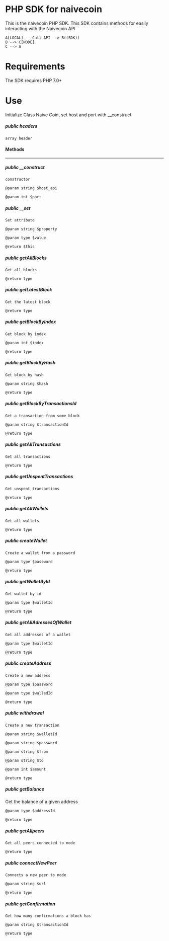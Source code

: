 # PHP SDK for naivecoin
This is the naivecoin PHP SDK. This SDK contains methods for easily interacting with the Naivecoin API
```
A[LOCAL] -- Call API --> B((SDK))
B --> C[NODE]
C --> A
```
# Requirements
The SDK requires PHP 7.0+

# Use

Initialize Class Naive Coin, set host and port with __construct


##### public headers

    array header



#### Methods

* * * * *

##### public __construct

    constructor

    @param string $host_api

    @param int $port

##### public __set

    Set attribute

    @param string $property

    @param type $value

    @return $this

##### public getAllBlocks

    Get all blocks

    @return type

##### public getLatestBlock

    Get the latest block

    @return type

##### public getBlockByIndex

    Get block by index

    @param int $index

    @return type

##### public getBlockByHash

    Get block by hash

    @param string $hash

    @return type

##### public getBlockByTransactionsId

    Get a transaction from some block

    @param string $transactionId

    @return type

##### public getAllTransactions

    Get all transactions

    @return type

##### public getUnspentTransactions

    Get unspent transactions

    @return type

##### public getAllWallets

    Get all wallets

    @return type

##### public createWallet

    Create a wallet from a password

    @param type $password

    @return type

##### public getWalletById

    Get wallet by id

    @param type $walletId

    @return type

##### public getAllAdressesOfWallet

    Get all addresses of a wallet

    @param type $walletId

    @return type

##### public createAddress

    Create a new address

    @param type $password

    @param type $walledId

    @return type

##### public withdrawal

    Create a new transaction

    @param string $walletId

    @param string $password

    @param string $from

    @param string $to

    @param int $amount

    @return type

##### public getBalance

   Get the balance of a given address

    @param type $addressId

    @return type

##### public getAllpeers

    Get all peers connected to node

    @return type

##### public connectNewPeer

    Connects a new peer to node

    @param string $url

    @return type

##### public getConfirmation

    Get how many confirmations a block has

    @param string $transactionId

    @return type
